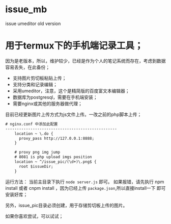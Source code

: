 # issue_mb
issue umeditor old version

# 用于termux下的手机端记录工具；
  因为是老版本，所以，维护较少，已经是作为个人的笔记系统而存在，考虑到数据容易丢失，在此备份；

- 支持图片剪切板粘贴上传；
- 支持分类和记录编辑；
- 采用umeditor，注意，这个是精简版的百度富文本编辑器；
- 数据库为postgresql，需要在手机端安装；
- 需要nginx或其他的服务器做代理；

目前已经更新图片上传方式为js文件上传。一改之前的php脚本上传；

```txt
# nginx.conf 中添加此配置
-------------------------------------------------
    location ~ \.do {
      proxy_pass http://127.0.0.1:8888;
    }

    # proxy png img jump
    # 8081 is php upload imgs position
    location ~ ^/issue_pic/(\d+)\.png$ {
      root $issueDir;
    }
```

运行方法： 当前主目录下执行 `node server.js` 即可。
如果报错，请先执行 npm install 或者 cnpm install ，因为已经上传 `package.json`,所以直接install一下
即可安装好库；

另外，issue_pic目录必须创建，用于存储剪切板上传的图片。

如果你喜欢尝试，可以试试；
